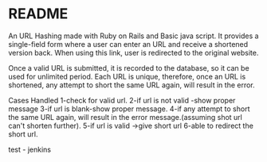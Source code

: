 # README

An URL Hashing made with Ruby on Rails and Basic java script. It provides a single-field form where a user can enter an URL and receive a shortened version back. When using this link, user is redirected to the original website.

Once a valid URL is submitted, it is recorded to the database, so it can be used for unlimited period. Each URL is unique, therefore, once an URL is shortened, any attempt to short the same URL again, will result in the error.

Cases Handled 
1-check for valid url.
2-if url is not valid -show proper message 
3-if url is blank-show proper message.
4-if any attempt to short the same URL again, will result in the error message.(assuming shot url can't shorten further).
5-if url is valid ->give short url 
6-able to redirect the short url.


test - jenkins
